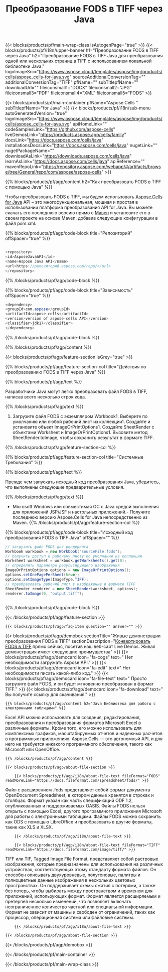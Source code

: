 ﻿---
title: Преобразование FODS в TIFF через Java 
url: /ru/java/conversion/fods-to-tiff/ 
description: Пример кода преобразования Java для формата FODS в файл TIFF. Программисты могут использовать этот пример кода для экспорта электронных таблиц Excel и OpenOffice в формат TIFF в любом веб- или настольном Java приложении.
---
{{< blocks/products/pf/main-wrap-class isAutogenPage="true" >}}
{{< blocks/products/pf/i18n/upper-banner h1="Преобразование FODS в TIFF через Java" h2="Преобразование FODS в TIFF Java для преобразования одной или нескольких страниц в TIFF с использованием локальной библиотеки Java." logoImageSrc="https://www.aspose.cloud/templates/aspose/img/products/cells/aspose_cells-for-java.svg" sourceAdditionalConversionTag="" additionalConversionTag="TIFF" pfName="" subTitlepfName="" downloadUrl="" fileiconsmall1="DOCX" fileiconsmall2="JPG" fileiconsmall3="PDF" fileiconsmall4="XML" fileiconsmall5="FODS" >}}

{{< blocks/products/pf/main-container pfName="Aspose.Cells " subTitlepfName="for Java" >}}
{{< blocks/products/pf/i18n/sub-menu autoGeneratedVersion="true" logoImageSrc="https://www.aspose.cloud/templates/aspose/img/products/cells/aspose_cells-for-java.svg" apiHomeLink="" codeSamplesLink="https://github.com/aspose-cells" liveDemosLink="https://products.aspose.app/cells/family" docsLink="https://docs.aspose.com/cells/java" installationsDocsLink="https://docs.aspose.com/cells/java" nugetLink="" nugetPackageName="" downloadAsLink="https://downloads.aspose.com/cells/java" learnAsLink="https://docs.aspose.com/cells/java" apiReference="" mavenRepoLink="https://repository.aspose.com/webapp/#/artifacts/browse/tree/General/repo/com/aspose/aspose-cells" >}}

{{% blocks/products/pf/agp/content h2="Как преобразовать FODS в TIFF с помощью Java" %}}

 Чтобы преобразовать FODS в TIFF, мы будем использовать
 [Aspose.Cells for Java](https://products.aspose.com/cells/java) 
 API – это многофункциональная, мощная и простая в использовании платформа преобразования API for Java. Вы можете скачать его последнюю версию прямо с
 [Мавен](https://repository.aspose.com/webapp/#/artifacts/browse/tree/General/repo/com/aspose/aspose-cells) 
 и установите его в своем проекте на основе Maven, добавив следующие конфигурации в файл pom.xml.

{{% blocks/products/pf/agp/code-block title="Репозиторий" offSpacer="true" %}}

```cs

<repository>
<id>AsposeJavaAPI</id>
<name>Aspose Java API</name>
<url>https://репозиторий.aspose.com/repo/</url>
</repository>


```

{{% /blocks/products/pf/agp/code-block %}}

{{% blocks/products/pf/agp/code-block title="Зависимость" offSpacer="true" %}}

```cs
<dependency>
<groupId>com.aspose</groupId>
<artifactId>aspose-cells</artifactId>
<version>version of aspose-cells API</version>
<classifier>jdk17</classifier>
</dependency>


```

{{% /blocks/products/pf/agp/code-block %}}

{{% /blocks/products/pf/agp/content %}}

{{< blocks/products/pf/agp/feature-section isGrey="true" >}}

{{% blocks/products/pf/agp/feature-section-col title="Действия по преобразованию FODS в TIFF через Java" %}}

{{% blocks/products/pf/agp/text %}}

 Разработчики Java могут легко преобразовать файл FODS в TIFF, написав всего несколько строк кода.

{{% /blocks/products/pf/agp/text %}}

1. Загрузите файл FODS с экземпляром Workbook1. Выберите по умолчанию или любой рабочий лист из коллекции1. Создайте и установите объект ImageOrPrintOptions1. Создайте SheetRender с объектами Worksheet и ImageOrPrintOptions1. Вызовите метод SheetRender.toImage, чтобы сохранить результат в формате TIFF.

{{% /blocks/products/pf/agp/feature-section-col %}}

{{% blocks/products/pf/agp/feature-section-col title="Системные Требования" %}}

{{% blocks/products/pf/agp/text %}}

 Прежде чем запускать исходный код преобразования Java, убедитесь, что выполнены следующие предварительные условия.

{{% /blocks/products/pf/agp/text %}}

- Microsoft Windows или совместимая ОС с Java средой выполнения для приложений JSP/JSF и настольных приложений.- Получите последнюю версию Aspose.Cells for Java непосредственно из Maven.
{{% /blocks/products/pf/agp/feature-section-col %}}

{{% blocks/products/pf/agp/code-block title="Исходный код преобразования FODS в TIFF Java" offSpacer="" %}}

```cs
// загрузить файл FODS для рендеринга
Workbook workbook = new Workbook("sourceFile.fods");
// получить доступ к рабочему листу по умолчанию из коллекции
Worksheet worksheet = workbook.getWorksheets().get(0);
// определить параметры результирующего изображения
ImageOrPrintOptions options = new ImageOrPrintOptions();
options.setOnePagePerSheet(true);
options.setImageType(ImageType.TIFF);
// преобразовать рабочий лист в изображение в формате TIFF
SheetRender renderer = new SheetRender(worksheet, options);
renderer.toImage(0, "output.tiff");   
   


```

{{% /blocks/products/pf/agp/code-block %}}

{{< /blocks/products/pf/agp/feature-section >}}

    {{< blocks/products/pf/agp/faq-item question="" answer="" >}}
 

<!-- aboutfile Starts -->

{{< blocks/products/pf/agp/demobox sectionTitle="Живые демонстрации преобразования FODS в TIFF" sectionDescription="[Конвертировать FODS в TIFF](https://products.aspose.app/cells/conversion/fods-to-tiff) прямо сейчас, посетив наш веб-сайт Live Demos. Живая демонстрация имеет следующие преимущества" >}}
        {{< blocks/products/pf/agp/democard icon="fa-cogs" text=" Нет необходимости загружать Aspose API." >}}
        {{< blocks/products/pf/agp/democard icon="fa-edit" text=" Нет необходимости писать какой-либо код." >}}
        {{< blocks/products/pf/agp/democard icon="fa-file-text" text=" Просто загрузите файл FODS, и он будет мгновенно преобразован в формат TIFF." >}}
        {{< blocks/products/pf/agp/democard icon="fa-download" text=" Вы получите ссылку для скачивания." >}}

    {{% blocks/products/pf/agp/content h2="Java Библиотека для работы с электронными таблицами" %}}

 Excel API можно использовать для создания, редактирования, преобразования и преобразования форматов Microsoft Excel в различные форматы. Кроме того, его можно использовать для комплексных графиков, масштабируемых отчетов и надежных расчетов в программных приложениях. Aspose.Cells — это автономный API, и для него не требуется никакого программного обеспечения, такого как Microsoft или OpenOffice.  



    {{% /blocks/products/pf/agp/content %}}

    {{< blocks/products/pf/agp/about-file-section >}}

        {{< blocks/products/pf/agp/i18n/about-file-text fileFormat="FODS" readMoreLink="https://docs.fileformat.com/spreadsheet/fods/" >}}

Файл с расширением .fods представляет собой формат документа OpenDocument Spreadsheet, в котором данные хранятся в строках и столбцах. Формат указан как часть спецификаций ODF 1.2, опубликованных и поддерживаемых OASIS. Файлы FODS нельзя открыть с помощью Excel, другого программного приложения Microsoft для работы с электронными таблицами. Файлы FODS можно сохранить как ODS с помощью LibreOffice и преобразовать в другие форматы, такие как XLS и XLSX.

        {{< /blocks/products/pf/agp/i18n/about-file-text >}}

        {{< blocks/products/pf/agp/i18n/about-file-text fileFormat="TIFF" readMoreLink="https://docs.fileformat.com/image/tiff/" >}}

TIFF или TIF, Tagged Image File Format, представляет собой растровые изображения, которые предназначены для использования на различных устройствах, соответствующих этому стандарту формата файлов. Он способен описывать двухуровневые, полутоновые, палитры и полноцветные данные изображения в нескольких цветовых пространствах. Он поддерживает схемы сжатия с потерями, а также без потерь, чтобы выбирать между пространством и временем для приложений, использующих формат. Формат является расширяемым и претерпел несколько изменений, что позволяет включать неограниченное количество частной или специальной информации. Формат не зависит от машины и свободен от ограничений, таких как процессор, операционная система или файловые системы.

        {{< /blocks/products/pf/agp/i18n/about-file-text >}}

    {{< /blocks/products/pf/agp/about-file-section >}}

{{< /blocks/products/pf/agp/demobox >}}

<!-- aboutfile Ends -->



{{< /blocks/products/pf/main-container >}}
    
{{< /blocks/products/pf/main-wrap-class >}}